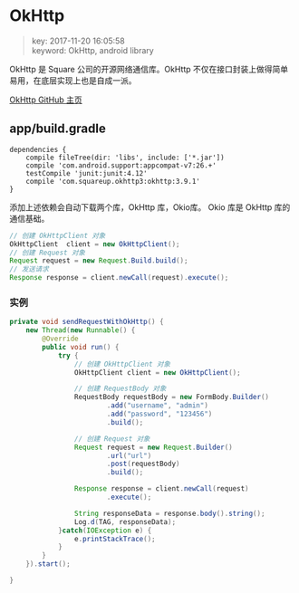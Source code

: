 # OkHttp
>key: 2017-11-20 16:05:58  
>keyword: OkHttp, android library  
>
OkHttp 是 Square 公司的开源网络通信库。OkHttp 不仅在接口封装上做得简单易用，在底层实现上也是自成一派。

[OkHttp GitHub 主页](https://github.com/square/okhttp)

## app/build.gradle
```
dependencies {
    compile fileTree(dir: 'libs', include: ['*.jar'])
    compile 'com.android.support:appcompat-v7:26.+'
    testCompile 'junit:junit:4.12'
    compile 'com.squareup.okhttp3:okhttp:3.9.1'
}
```
添加上述依赖会自动下载两个库，OkHttp 库，Okio库。 Okio 库是 OkHttp 库的通信基础。

```java
// 创建 OkHttpClient 对象
OkHttpClient  client = new OkHttpClient();
// 创建 Request 对象
Request request = new Request.Build.build();
// 发送请求
Response response = client.newCall(request).execute();
```

### 实例
```java
private void sendRequestWithOkHttp() {
    new Thread(new Runnable() {
        @Override
        public void run() {
            try {
                // 创建 OkHttpClient 对象
                OkHttpClient client = new OkHttpClient();

                // 创建 RequestBody 对象
                RequestBody requestBody = new FormBody.Builder()
                        .add("username", "admin")
                        .add("password", "123456")
                        .build();

                // 创建 Request 对象
                Request request = new Request.Builder()
                        .url("url")
                        .post(requestBody)
                        .build();

                Response response = client.newCall(request)
                        .execute();

                String responseData = response.body().string();
                Log.d(TAG, responseData);
            }catch(IOException e) {
                e.printStackTrace();
            }
        }
    }).start();

}
```